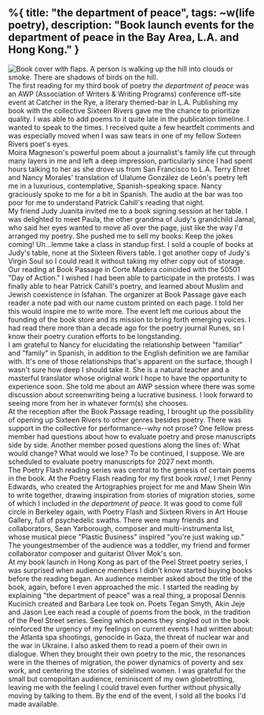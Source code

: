 %{
  title: "the department of peace",
  tags: ~w(life poetry),
  description: "Book launch events for the department of peace in the Bay Area, L.A. and Hong Kong."
}
---
![Book cover with flaps.  A person is walking up the hill into clouds or smoke.  There are shadows of birds on the hill.](/images/department-cover.png)
<br>
The first reading for my third book of poetry *the department of peace* was an AWP (Association of Writers & Writing Programs) conference off-site event at Catcher in the Rye, a literary themed-bar in L.A.  Publishing my book with the collective Sixteen Rivers gave me the chance to prioritize quality.  I was able to add poems to it quite late in the publication timeline.  I wanted to speak to the times.  I received quite a few heartfelt comments and was especially moved when I was saw tears in one of my fellow Sixteen Rivers poet's eyes.
<br>
Moira Magneson's powerful poem about a journalist's family life cut through many layers in me and left a deep impression, particularly since I had spent hours talking to her as she drove us from San Francisco to L.A.  Terry Ehret and Nancy Morales' translation of Ulalume González de León's poetry left me in a luxurious, contemplative, Spanish-speaking space.  Nancy graciously spoke to me for a bit in Spanish.  The audio at the bar was too poor for me to understand Patrick Cahill's reading that night.
<br>
My friend Judy Juanita invited me to a book signing session at her table.  I was delighted to meet Paula, the other grandma of Judy's grandchild Jamal, who said her eyes wanted to move all over the page, just like the way I'd arranged my poetry.  She pushed me to sell my books: Keep the jokes coming!  Uh...lemme take a class in standup first.  I sold a couple of books at Judy's table, none at the Sixteen Rivers table.  I got another copy of Judy's Virgin Soul so I could read it without taking my other copy out of storage. 
<br>
Our reading at Book Passage in Corte Madera coincided with the 50501 "Day of Action."  I wished I had been able to participate in the protests.  I was finally able to hear Patrick Cahill's poetry, and learned about Muslim and Jewish coexistence in Isfahan.  The organizer at Book Passage gave each reader a note pad with our name custom printed on each page.  I told her this would inspire me to write more.  The event left me curious about the founding of the book store and its mission to bring forth emerging voices.  I had read there more than a decade ago for the poetry journal Runes, so I know their poetry curation efforts to be longstanding.
<br>
I am grateful to Nancy for elucidating the relationship between "familiar" and "family" in Spanish, in addition to the English definition we are familiar with.  It's one of those relationships that's apparent on the surface, though I wasn't sure how deep I should take it.  She is a natural teacher and a masterful translator whose original work I hope to have the opportunity to experience soon.  She told me about an AWP session where there was some discussion about screenwriting being a lucrative business.  I look forward to seeing more from her in whatever form(s) she chooses.
<br>
At the reception after the Book Passage reading, I brought up the possibility of opening up Sixteen Rivers to other genres besides poetry.  There was support in the collective for performance--why not prose?  One fellow press member had questions about how to evaluate poetry and prose manuscripts side by side.  Another member posed questions along the lines of: What would change?  What would we lose?  To be continued, I suppose.  We are scheduled to evaluate poetry manuscripts for 2027 next month.
<br>
The Poetry Flash reading series was central to the genesis of certain poems in the book.  At the Poetry Flash reading for my first book *ravel*, I met Penny Edwards, who created the Artographies project for me and Maw Shein Win to write together, drawing inspiration from stories of migration stories, some of which I included in *the department of peace*.  It was good to come full circle in Berkeley again, with Poetry Flash and Sixteen Rivers in Art House Gallery, full of psychedelic swaths.  There were many friends and collaborators, Sean Yarborough, composer and multi-instrumenta list, whose musical piece "Plastic Business" inspired "you're just waking up."  The youngestmember of the audience was a toddler, my friend and former collaborator composer and guitarist Oliver Mok's son.
<br>
At my book launch in Hong Kong as part of the Peel Street poetry series, I was surprised when audience members I didn't know started buying books before the reading began.  An audience member asked about the title of the book, again, before I even approached the mic.  I started the reading by explaining "the department of peace" was a real thing, a proposal Dennis Kucinich created and Barbara Lee took on.  Poets Tegan Smyth, Akin Jeje and Jason Lee each read a couple of poems from the book, in the tradition of the Peel Street series.  Seeing which poems they singled out in the book reinforced the urgency of my feelings on current events I had written about: the Atlanta spa shootings, genocide in Gaza, the threat of nuclear war and the war in Ukraine.  I also asked them to read a poem of their own in dialogue.  When they brought their own poetry to the mic, the resonances were in the themes of migration, the power dynamics of poverty and sex work, and centering the stories of sidelined women.  I was grateful for the small but comopolitan audience, reminiscent of my own globetrotting, leaving me with the feeling I could travel even further without physically moving by talking to them.  By the end of the event, I sold all the books I'd made available.







